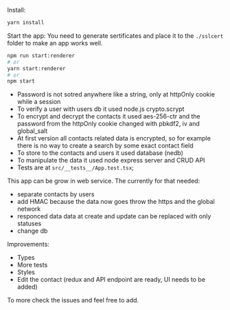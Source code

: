 Install: 
```sh
yarn install
```

Start the app:
You need to generate sertificates and place it to the `./sslcert` folder to make an app works well. 
```sh
npm run start:renderer
# or
yarn start:renderer
# or
npm start
```

- Password is not sotred anywhere like a string, only at httpOnly cookie while a session
- To verify a user with users db it used node.js crypto.scrypt
- To encrypt and decrypt the contacts it used aes-256-ctr and the password from the httpOnly cookie changed with pbkdf2, iv and global_salt
- At first version all contacts related data is encrypted, so for example there is no way to create a search by some exact contact field
- To store to the contacts and users it used database (nedb)
- To manipulate the data it used node express server and CRUD API
- Tests are at `src/__tests__/App.test.tsx`;


This app can be grow in web service. The currently for that needed:
- separate contacts by users
- add HMAC because the data now goes throw the https and the global network
- responced data data at create and update can be replaced with only statuses
- change db

Improvements:
- Types
- More tests
- Styles
- Edit the contact (redux and API endpoint are ready, UI needs to be added)

To more check the issues and feel free to add.
